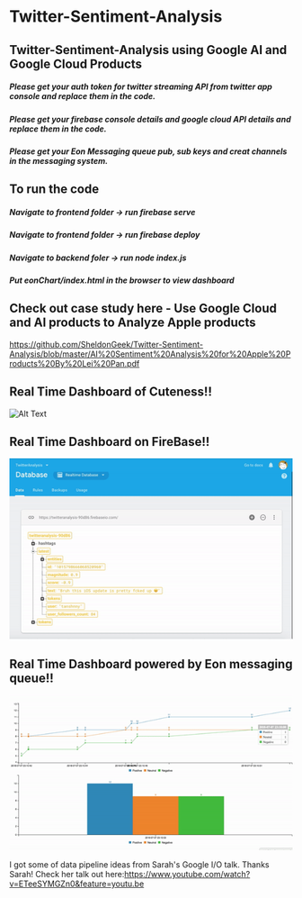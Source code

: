 # Twitter-Sentiment-Analysis
## Twitter-Sentiment-Analysis using Google AI and Google Cloud Products
##### Please get your auth token for twitter streaming API from twitter app console and replace them in the code.
##### Please get your firebase console details and google cloud API details and replace them in the code.
##### Please get your Eon Messaging queue pub, sub keys and creat channels in the messaging system.

## To run the code
##### Navigate to frontend folder -> run firebase serve
##### Navigate to frontend folder -> run firebase deploy
##### Navigate to backend foler -> run node index.js 
##### Put eonChart/index.html in the browser to view dashboard

## Check out case study here - Use Google Cloud and AI products to Analyze Apple products
https://github.com/SheldonGeek/Twitter-Sentiment-Analysis/blob/master/AI%20Sentiment%20Analysis%20for%20Apple%20Products%20By%20Lei%20Pan.pdf

## Real Time Dashboard of Cuteness!!
![Alt Text](https://media.giphy.com/media/vFKqnCdLPNOKc/giphy.gif)
## Real Time Dashboard on FireBase!!
![Alt Text](https://github.com/SheldonGeek/Twitter-Sentiment-Analysis/blob/master/firebase-dashboard.gif)
## Real Time Dashboard powered by Eon messaging queue!!
![Alt Text](https://github.com/SheldonGeek/Twitter-Sentiment-Analysis/blob/master/eon-dashboard.gif)

I got some of data pipeline ideas from Sarah's Google I/O talk. Thanks Sarah! 
Check her talk out here:https://www.youtube.com/watch?v=ETeeSYMGZn0&feature=youtu.be
